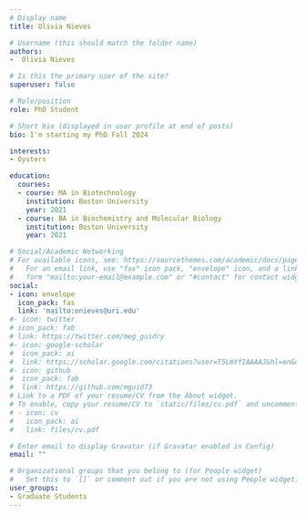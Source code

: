 ```yaml
---
# Display name
title: Olivia Nieves

# Username (this should match the folder name)
authors:
-  Olivia Nieves

# Is this the primary user of the site?
superuser: false

# Role/position
role: PhD Student

# Short bio (displayed in user profile at end of posts)
bio: I'm starting my PhD Fall 2024

interests:
- Oysters

education:
  courses:
  - course: MA in Biotechnology
    institution: Boston University
    year: 2021
  - course: BA in Biochemistry and Molecular Biology
    institution: Boston University
    year: 2021

# Social/Academic Networking
# For available icons, see: https://sourcethemes.com/academic/docs/page-builder/#icons
#   For an email link, use "fas" icon pack, "envelope" icon, and a link in the
#   form "mailto:your-email@example.com" or "#contact" for contact widget.
social:
- icon: envelope
  icon_pack: fas
  link: 'mailto:onieves@uri.edu'
#- icon: twitter
# icon_pack: fab
# link: https://twitter.com/meg_guidry
#- icon: google-scholar
#  icon_pack: ai
#  link: https://scholar.google.com/citations?user=T5LmYfIAAAAJ&hl=en&oi=ao
#- icon: github
#  icon_pack: fab
#  link: https://github.com/mguid73
# Link to a PDF of your resume/CV from the About widget.
# To enable, copy your resume/CV to `static/files/cv.pdf` and uncomment the lines below.
# - icon: cv
#   icon_pack: ai
#   link: files/cv.pdf

# Enter email to display Gravatar (if Gravatar enabled in Config)
email: ""

# Organizational groups that you belong to (for People widget)
#   Set this to `[]` or comment out if you are not using People widget.
user_groups:
- Graduate Students
---
```


